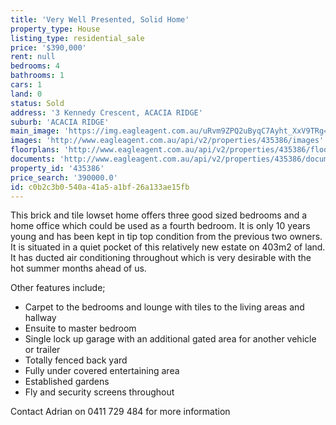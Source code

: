 ```yaml
---
title: 'Very Well Presented, Solid Home'
property_type: House
listing_type: residential_sale
price: '$390,000'
rent: null
bedrooms: 4
bathrooms: 1
cars: 1
land: 0
status: Sold
address: '3 Kennedy Crescent, ACACIA RIDGE'
suburb: 'ACACIA RIDGE'
main_image: 'https://img.eagleagent.com.au/uRvm9ZPQ2uByqC7Ayht_XxV9TRg=/1280x854/smart/https://s3-us-west-2.amazonaws.com/eagleagent-orig/images/6823995/114622167-image-M.jpg'
images: 'http://www.eagleagent.com.au/api/v2/properties/435386/images'
floorplans: 'http://www.eagleagent.com.au/api/v2/properties/435386/floorplans'
documents: 'http://www.eagleagent.com.au/api/v2/properties/435386/documents'
property_id: '435386'
price_search: '390000.0'
id: c0b2c3b0-540a-41a5-a1bf-26a133ae15fb
---
```

This brick and tile lowset home offers three good sized bedrooms and a home office which could be used as a fourth bedroom. It is only 10 years young and has been kept in tip top condition from the previous two owners. It is situated in a quiet pocket of this relatively new estate on 403m2 of land. It has ducted air conditioning throughout which is very desirable with the hot summer months ahead of us.

Other features include;
*  Carpet to the bedrooms and lounge with tiles to the living areas and hallway
*  Ensuite to master bedroom
*  Single lock up garage with an additional gated area for another vehicle or trailer
*  Totally fenced back yard
*  Fully under covered entertaining area
*  Established gardens
*  Fly and security screens throughout

Contact Adrian on 0411 729 484 for more information
